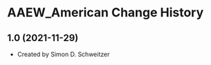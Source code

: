 AAEW_American Change History
====================

1.0 (2021-11-29)
----------------
* Created by Simon D. Schweitzer
